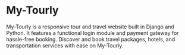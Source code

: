 # My-Tourly
My-Tourly is a responsive tour and travel website built in Django and Python. It features a functional login module and payment gateway for hassle-free booking. Discover and book travel packages, hotels, and transportation services with ease on My-Tourly.
